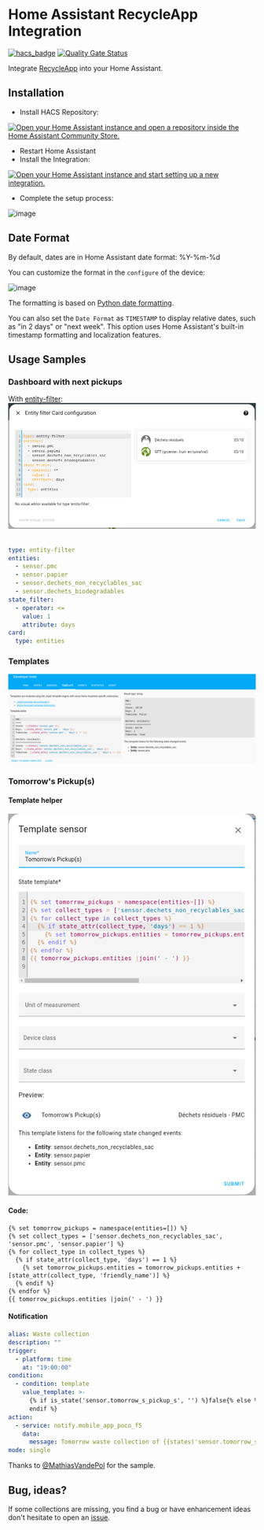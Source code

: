 # Home Assistant RecycleApp Integration
[![hacs_badge](https://img.shields.io/badge/HACS-Default-41BDF5.svg)](https://github.com/hacs/integration)
[![Quality Gate Status](https://sonarcloud.io/api/project_badges/measure?project=olibos_HomeAssistant-RecycleApp&metric=alert_status)](https://sonarcloud.io/summary/new_code?id=olibos_HomeAssistant-RecycleApp)

Integrate [RecycleApp](https://recycleapp.be/) into your Home Assistant.

## Installation
* Install HACS Repository:

[![Open your Home Assistant instance and open a repository inside the Home Assistant Community Store.](https://my.home-assistant.io/badges/hacs_repository.svg)](https://my.home-assistant.io/redirect/hacs_repository/?owner=olibos&repository=HomeAssistant-RecycleApp&category=integration)
* Restart Home Assistant
* Install the Integration:

[![Open your Home Assistant instance and start setting up a new integration.](https://my.home-assistant.io/badges/config_flow_start.svg)](https://my.home-assistant.io/redirect/config_flow_start/?domain=recycle_app)
* Complete the setup process:

![image](https://user-images.githubusercontent.com/6031263/210235247-a685013c-5dc9-49c5-a8a0-372d08a215fb.png)

## Date Format
By default, dates are in Home Assistant date format: %Y-%m-%d

You can customize the format in the `configure` of the device:

![image](https://github.com/olibos/HomeAssistant-RecycleApp/assets/6031263/7eec3a92-4d72-4908-aa15-72aec30446fc)

The formatting is based on [Python date formatting](https://docs.python.org/3/library/datetime.html#format-codes).

You can also set the `Date Format` as `TIMESTAMP` to display relative dates, such as "in 2 days" or "next week". This option uses Home Assistant's built-in timestamp formatting and localization features.

## Usage Samples

### Dashboard with next pickups
With [entity-filter](https://www.home-assistant.io/dashboards/entity-filter/):
![entity-filter](docs/images/entity-filter.png)
```yaml

type: entity-filter
entities:
  - sensor.pmc
  - sensor.papier
  - sensor.dechets_non_recyclables_sac
  - sensor.dechets_biodegradables
state_filter:
  - operator: <=
    value: 1
    attribute: days
card:
  type: entities
```

### Templates
![templates](docs/images/templates.png)

### Tomorrow's Pickup(s)
#### Template helper
![tomorrows](docs/images/tomorrow.png)
#### Code:
```jinja
{% set tomorrow_pickups = namespace(entities=[]) %}
{% set collect_types = ['sensor.dechets_non_recyclables_sac', 'sensor.pmc', 'sensor.papier'] %}
{% for collect_type in collect_types %}
  {% if state_attr(collect_type, 'days') == 1 %}
    {% set tomorrow_pickups.entities = tomorrow_pickups.entities + [state_attr(collect_type, 'friendly_name')] %}
  {% endif %}
{% endfor %}
{{ tomorrow_pickups.entities |join(' - ') }}
```

#### Notification
```yml
alias: Waste collection
description: ""
trigger:
  - platform: time
    at: "19:00:00"
condition:
  - condition: template
    value_template: >-
      {% if is_state('sensor.tomorrow_s_pickup_s', '') %}false{% else %}true{%
      endif %}
action:
  - service: notify.mobile_app_poco_f5
    data:
      message: Tomorrow waste collection of {{states('sensor.tomorrow_s_pickup_s')}}
mode: single
```
Thanks to [@MathiasVandePol](https://github.com/MathiasVandePol) for the sample.

## Bug, ideas?
If some collections are missing, you find a bug or have enhancement ideas don't hesitate to open an [issue](https://github.com/olibos/HomeAssistant-RecycleApp/issues/new).
